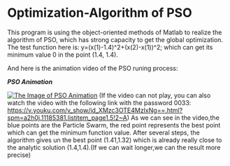 # Optimization-Algorithm of PSO
This program is using the object-oriented methods of Matlab to realize the algorithm of PSO, which has strong capacity to get the global optimization.
The test function here is:
y=(x(1)-1.4)^2+(x(2)-x(1))^2;
which can get its minimum value 0 in the point (1.4, 1.4).

And here is the animation video of the PSO runing process:

***PSO Animation***      

[![The Image of PSO Animation](https://github.com/kyle662606957/Optimization-Algorithm-PSO/blob/master/%E6%8D%95%E8%8E%B71.PNG)](https://www.youtube.com/watch?v=JFAdmoE700U&feature=youtu.be)
(If the video can not play, you can also watch the video with the following link with the password 0033:
 https://v.youku.com/v_show/id_XMzc3OTE4MzIxNg==.html?spm=a2h0j.11185381.listitem_page1.5!2~A)
As we can see in the video,the blue points are the Particle Swarm, the red point represents the best point which can get the minimum function value. After several steps, the algorithm gives un the best point (1.41,1.32) which is already really close to the analytic solution (1.4,1.4).(If we can wait longer,we can the result more precise)
